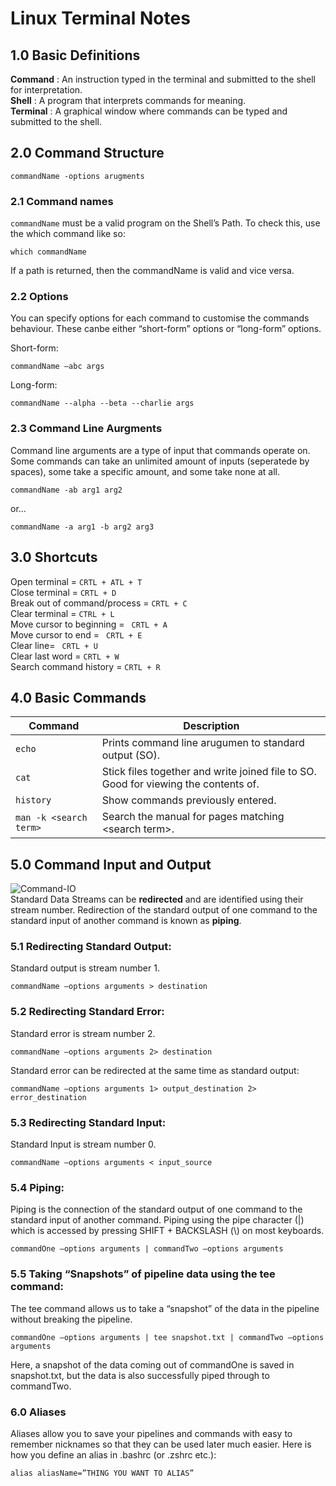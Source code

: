 # Linux Terminal Notes
## 1.0 Basic Definitions  
**Command** : An instruction typed in the terminal and submitted to the shell for interpretation.  
**Shell** : A program that interprets commands for meaning.  
**Terminal** : A graphical window where commands can be typed and submitted to the shell.    

## 2.0 Command Structure
```
commandName -options arugments
```
### 2.1 Command names
`commandName` must be a valid program on the Shell’s Path. To check this, use the which command like so:  
```
which commandName 
```
If a path is returned, then the commandName is valid and vice versa.

### 2.2 Options
You can specify options for each command to customise the commands behaviour. These canbe either “short-form” options or “long-form” options.  

Short-form:  
```
commandName –abc args
```

Long-form:  
```
commandName --alpha --beta --charlie args
```

### 2.3 Command Line Aurgments
Command line arguments are a type of input that commands operate on.
Some commands can take an unlimited amount of inputs (seperatede by spaces), some take a specific amount, and some take none at all. 
```
commandName -ab arg1 arg2
```
or...  
```
commandName -a arg1 -b arg2 arg3
```


## 3.0 Shortcuts
Open terminal = `CRTL + ATL + T`  
Close terminal = `CRTL + D`  
Break out of command/process = `CRTL + C`  
Clear terminal = `CTRL + L`  
Move cursor to beginning = ` CRTL + A`  
Move cursor to end = ` CRTL + E`  
Clear line= ` CRTL + U`  
Clear last word = `CRTL + W`  
Search command history = `CRTL + R`

## 4.0 Basic Commands
| Command | Description |
|--------|-------------|
| `echo` | Prints command line arugumen to standard output (SO).|
| `cat` | Stick files together and write joined file to SO. Good for viewing the contents of.|
 `history` | Show commands previously entered.|
|`man -k <search term>`|Search the manual for pages matching \<search term>.|

## 5.0 Command Input and Output
![Command-IO](/imgs/command-IO.png "Command Input and Output")  
Standard Data Streams can be **redirected** and are identified using their stream number. Redirection of the standard output of one command to the standard input of another command is known as **piping**.  

### 5.1 Redirecting Standard Output:
Standard output is stream number 1. 
```
commandName –options arguments > destination
```
### 5.2 Redirecting Standard Error:
Standard error is stream number 2.
```
commandName –options arguments 2> destination
```
Standard error can be redirected at the same time as standard output:
```
commandName –options arguments 1> output_destination 2> error_destination
```
### 5.3 Redirecting Standard Input:
Standard Input is stream number 0. 
```
commandName –options arguments < input_source
```
### 5.4 Piping:  
Piping is the connection of the standard output of one command to the standard input of
another command. Piping using the pipe character (|) which is accessed by pressing
SHIFT + BACKSLASH (\\) on most keyboards.
```
commandOne –options arguments | commandTwo –options arguments
```
### 5.5 Taking “Snapshots” of pipeline data using the tee command: 
The tee command allows us to take a “snapshot” of the data in the pipeline without breaking the pipeline.
```
commandOne –options arguments | tee snapshot.txt | commandTwo –options arguments
```
Here, a snapshot of the data coming out of commandOne is saved in snapshot.txt, but the data is also successfully piped through to commandTwo.

### 6.0 Aliases  
Aliases allow you to save your pipelines and commands with easy to remember nicknames so that they can be used later much easier. 
Here is how you define an alias in .bashrc (or .zshrc etc.):

```
alias aliasName=”THING YOU WANT TO ALIAS”
```